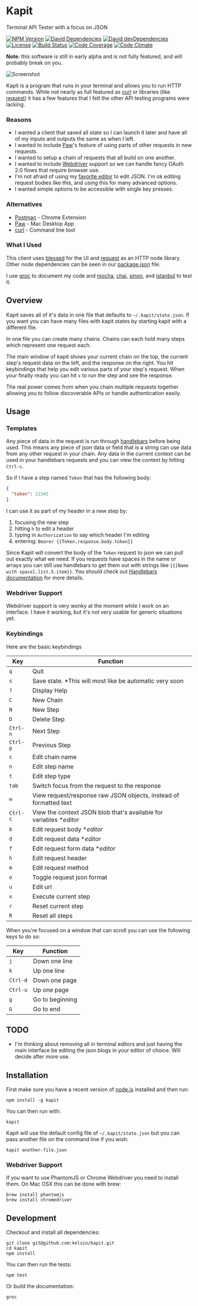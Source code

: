 # Kapit

Terminal API Tester with a focus on JSON

[![NPM Version](http://img.shields.io/npm/v/kapit.svg)](https://www.npmjs.org/package/kapit)
[![David Dependencies](http://img.shields.io/david/kelsin/kapit.svg)](https://david-dm.org/kelsin/kapit)
[![David devDependencies](http://img.shields.io/david/dev/kelsin/kapit.svg)](https://david-dm.org/kelsin/kapit)
[![License](http://img.shields.io/badge/license-MIT-blue.svg)](https://github.com/kelsin/kapit/blob/master/LICENSE)
[![Build Status](http://img.shields.io/travis/kelsin/kapit.svg)](https://travis-ci.org/kelsin/kapit)
[![Code Coverage](http://img.shields.io/codeclimate/coverage/github/kelsin/kapit.svg)](https://codeclimate.com/github/kelsin/kapit)
[![Code Climate](http://img.shields.io/codeclimate/github/kelsin/kapit.svg)](https://codeclimate.com/github/kelsin/kapit)

**Note**: this software is still in early alpha and is not fully featured, and
will probably break on you.

![Screenshot](https://raw.githubusercontent.com/kelsin/kapit/master/screenshot.png)

Kapit is a program that runs in your terminal and allows you to run HTTP
commands. While not nearly as full featured as [curl](http://curl.haxx.se/) or
libraries (like [request](https://github.com/request/request)) it has a few
features that I felt the other API testing programs were lacking.

### Reasons

* I wanted a client that saved all state so I can launch it later and have all
of my inputs and outputs the same as when I left.
* I wanted to include [Paw](https://luckymarmot.com/paw)'s feature of using
parts of other requests in new requests.
* I wanted to setup a chain of requests that all build on one another.
* I wanted to include
[Webdriver](http://docs.seleniumhq.org/projects/webdriver/) support so we can
handle fancy OAuth 2.0 flows that require browser use.
* I'm not afraid of using my
[favorite editor](http://www.gnu.org/software/emacs/) to edit JSON. I'm ok
editing request bodies like this, and using this for many advanced options.
* I wanted simple options to be accessible with single key presses.

### Alternatives

* [Postman](http://www.getpostman.com/) - Chrome Extension
* [Paw](https://luckymarmot.com/paw) - Mac Desktop App
* [curl](http://curl.haxx.se/) - Command line tool

### What I Used

This client uses [blessed](https://github.com/chjj/blessed) for the UI and
[request](https://github.com/request/request) as an HTTP node library. Other
node dependencies can be seen in our
[package.json](https://github.com/kelsin/kapit/blob/master/package.json) file.

I use [groc](https://github.com/nevir/groc) to document my code and
[mocha](http://mochajs.org/), [chai](http://chaijs.com/),
[sinon](http://sinonjs.org/), and
[istanbul](http://gotwarlost.github.io/istanbul/) to test it.

## Overview

Kapit saves all of it's data in one file that defaults to
`~/.kapit/state.json`. If you want you can have many files with kapit states by
starting kapit with a different file.

In one file you can create many chains. Chains can each hold many steps which
represent one request each.

The main window of kapit shows your current chain on the top, the current step's
request data on the left, and the response on the right. You hit keybindings
that help you edit various parts of your step's request. When your finally ready
you can hit `x` to run the step and see the response.

The real power comes from when you chain multiple requests together allowing you
to follow discoverable APIs or handle authentication easily.

## Usage

### Templates

Any piece of data in the request is run through
[handlebars](http://handlebarsjs.com/) before being used. This means any piece
of json data or field that is a string can use data from any other request in
your chain. Any data in the current context can be used in your handlebars
requests and you can view the context by hitting `Ctrl-c`.

So if I have a step named `Token` that has the following body:

``` json
{
  "token": 12345
}
```

I can use it as part of my header in a new step by:

1. focusing the new step
2. hitting `h` to edit a header
3. typing in `Authorization` to say which header I'm editing
4. entering: `Bearer {{Token.response.body.token}}`

Since Kapit will convert the body of the `Token` request to json we can pull out
exactly what we need. If you requests have spaces in the name or arrays you can
still use handlebars to get them out with strings like
`{{[Name with space].list.5.item}}`. You should check out
[Handlebars documentation](http://handlebarsjs.com/expressions.html) for more
details.

### Webdriver Support

Webdriver support is very wonky at the moment while I work on an interface. I
have it working, but it's not very usable for generic situations yet.

### Keybindings

Here are the basic keybindings

|Key|Function|
|---|--------|
|`q`|Quit|
|`s`|Save state. *This will most like be automatic very soon|
|`?`|Display Help|
|`C`|New Chain|
|`N`|New Step|
|`D`|Delete Step|
|`Ctrl-n`|Next Step|
|`Ctrl-p`|Previous Step|
|`c`|Edit chain name|
|`n`|Edit step name|
|`t`|Edit step type|
|`tab`|Switch focus from the request to the response|
|`w`|View request/response raw JSON objects, instead of formatted text|
|`Ctrl-c`|View the context JSON blob that's available for variables *_editor_|
|`b`|Edit request body *_editor_|
|`d`|Edit request data *_editor_|
|`f`|Edit request form data *_editor_|
|`h`|Edit request header|
|`m`|Edit request method|
|`o`|Toggle request json format|
|`u`|Edit url|
|`x`|Execute current step|
|`r`|Reset current step|
|`R`|Reset all steps|

When you're focused on a window that can scroll you can use the following keys
to do so:

|Key|Function|
|---|--------|
|`j`|Down one line|
|`k`|Up one line|
|`Ctrl-d`|Down one page|
|`Ctrl-u`|Up one page|
|`g`|Go to beginning|
|`G`|Go to end|

## TODO

* I'm thinking about removing all in terminal editors and just having the main
  interface be editing the json blogs in your editor of choice. Will decide
  after more use.

## Installation

First make sure you have a recent version of [node.js](http://nodejs.org/) installed and then run:

    npm install -g kapit

You can then run with:

    kapit

Kapit will use the default config file of `~/.kapit/state.json` but you can pass
another file on the command line if you wish:

    kapit another-file.json

### Webdriver Support

If you want to use PhantomJS or Chrome Webdriver you need to install them. On Mac OSX this can be done with brew:

    brew install phantomjs
    brew install chromedriver

## Development

Checkout and install all dependencies:

    git clone git@github.com:kelsin/kapit.git
    cd kapit
    npm install

You can then run the tests:

    npm test

Or build the documentation:

    groc
